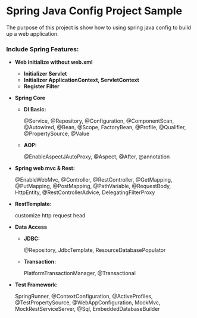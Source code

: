 # Spring Java Config Project Sample

The purpose of this project is show how to using spring java config to build up a web application.

### Include Spring Features:

- **Web initialize without web.xml**
  - **Initializer Servlet**
  - **Initializer ApplicationContext, ServletContext**
  - **Register Filter**
- **Spring Core**
  - **DI Basic:**
  
    @Service, @Repository, @Configuration, @ComponentScan, @Autowired, @Bean, @Scope, FactoryBean, @Profile, @Qualifier, @PropertySource, @Value
  
  - **AOP:** 
  
    @EnableAspectJAutoProxy, @Aspect, @After, @annotation
  
- **Spring web mvc & Rest:** 

    @EnableWebMvc, @Controller, @RestController, @GetMapping, @PutMapping, @PostMapping, @PathVariable, @RequestBody, HttpEntity, @RestControllerAdvice, DelegatingFilterProxy

- **RestTemplate:** 

    customize http request head
    
- **Data Access**
  - **JDBC:** 
  
      @Repository, JdbcTemplate, ResourceDatabasePopulator
      
  - **Transaction:** 
  
      PlatformTransactionManager, @Transactional
- **Test Framework:** 

    SpringRunner, @ContextConfiguration, @ActiveProfiles, @TestPropertySource, @WebAppConfiguration,  MockMvc, MockRestServiceServer, @Sql, EmbeddedDatabaseBuilder
  
